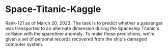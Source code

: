# Space-Titanic-Kaggle
Rank-121 as of March 20, 2023. The task is to predict whether a passenger was transported to an alternate dimension during the Spaceship Titanic's collision with the spacetime anomaly. To make these predictions, we're given a set of personal records recovered from the ship's damaged computer system.
